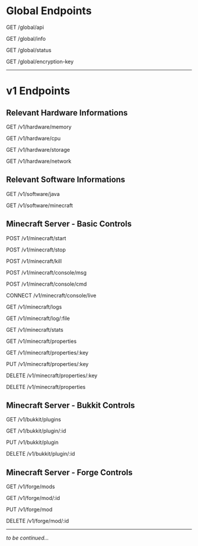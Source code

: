 # Global Endpoints

GET     /global/api

GET     /global/info

GET     /global/status

GET     /global/encryption-key

---
# v1 Endpoints

## Relevant Hardware Informations

GET     /v1/hardware/memory

GET     /v1/hardware/cpu

GET     /v1/hardware/storage

GET     /v1/hardware/network

## Relevant Software Informations

GET     /v1/software/java

GET     /v1/software/minecraft

## Minecraft Server - Basic Controls

POST    /v1/minecraft/start

POST    /v1/minecraft/stop

POST    /v1/minecraft/kill

POST    /v1/minecraft/console/msg

POST    /v1/minecraft/console/cmd

CONNECT /v1/minecraft/console/live

GET     /v1/minecraft/logs

GET     /v1/minecraft/log/:file

GET     /v1/minecraft/stats

GET     /v1/minecraft/properties

GET     /v1/minecraft/properties/:key

PUT     /v1/minecraft/properties/:key

DELETE  /v1/minecraft/properties/:key

DELETE  /v1/minecraft/properties

## Minecraft Server - Bukkit Controls

GET     /v1/bukkit/plugins

GET     /v1/bukkit/plugin/:id

PUT     /v1/bukkit/plugin

DELETE  /v1/bukkit/plugin/:id

## Minecraft Server - Forge Controls

GET     /v1/forge/mods

GET     /v1/forge/mod/:id

PUT     /v1/forge/mod

DELETE  /v1/forge/mod/:id

---
*to be continued...*
